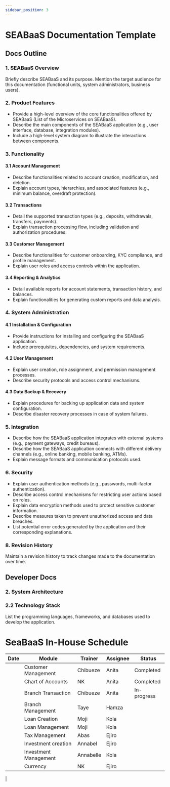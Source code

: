 ```yaml
---
sidebar_position: 3
---
```


<!-----



Conversion time: 0.797 seconds.


Using this Markdown file:

1. Paste this output into your source file.
2. See the notes and action items below regarding this conversion run.
3. Check the rendered output (headings, lists, code blocks, tables) for proper
   formatting and use a linkchecker before you publish this page.

Conversion notes:

* Docs to Markdown version 1.0β36
* Wed Jul 10 2024 23:32:13 GMT-0700 (PDT)
* Source doc: Untitled document
* Tables are currently converted to HTML tables.

WARNING:
You have 2 H1 headings. You may want to use the "H1 -> H2" option to demote all headings by one level.

----->


# SEABaaS Documentation Template

## Docs Outline

### 1. SEABaaS Overview
Briefly describe SEABaaS and its purpose. Mention the target audience for this documentation (functional units, system administrators, business users).

### 2. Product Features
- Provide a high-level overview of the core functionalities offered by SEABaaS (List of the Microservices on SEABaaS).
- Describe the main components of the SEABaaS application (e.g., user interface, database, integration modules).
- Include a high-level system diagram to illustrate the interactions between components.

### 3. Functionality

#### 3.1 Account Management
- Describe functionalities related to account creation, modification, and deletion.
- Explain account types, hierarchies, and associated features (e.g., minimum balance, overdraft protection).

#### 3.2 Transactions
- Detail the supported transaction types (e.g., deposits, withdrawals, transfers, payments).
- Explain transaction processing flow, including validation and authorization procedures.

#### 3.3 Customer Management
- Describe functionalities for customer onboarding, KYC compliance, and profile management.
- Explain user roles and access controls within the application.

#### 3.4 Reporting & Analytics
- Detail available reports for account statements, transaction history, and balances.
- Explain functionalities for generating custom reports and data analysis.

### 4. System Administration

#### 4.1 Installation & Configuration
- Provide instructions for installing and configuring the SEABaaS application.
- Include prerequisites, dependencies, and system requirements.

#### 4.2 User Management
- Explain user creation, role assignment, and permission management processes.
- Describe security protocols and access control mechanisms.

#### 4.3 Data Backup & Recovery
- Explain procedures for backing up application data and system configuration.
- Describe disaster recovery processes in case of system failures.

### 5. Integration
- Describe how the SEABaaS application integrates with external systems (e.g., payment gateways, credit bureaus).
- Describe how the SEABaaS application connects with different delivery channels (e.g., online banking, mobile banking, ATMs).
- Explain message formats and communication protocols used.

### 6. Security
- Explain user authentication methods (e.g., passwords, multi-factor authentication).
- Describe access control mechanisms for restricting user actions based on roles.
- Explain data encryption methods used to protect sensitive customer information.
- Describe measures taken to prevent unauthorized access and data breaches.
- List potential error codes generated by the application and their corresponding explanations.

### 8. Revision History
Maintain a revision history to track changes made to the documentation over time.

## Developer Docs

### 2. System Architecture

### 2.2 Technology Stack
List the programming languages, frameworks, and databases used to develop the application.

# SeaBaaS In-House Schedule

| Date       | Module                   | Trainer  | Assignee | Status     |
|------------|--------------------------|----------|----------|------------|
|            | Customer Management      | Chibueze | Anita    | Completed  |
|            | Chart of Accounts        | NK       | Anita    | Completed  |
|            | Branch Transaction       | Chibueze | Anita    | In-progress|
|            | Branch Management        | Taye     | Hamza    |            |
|            | Loan Creation            | Moji     | Kola     |            |
|            | Loan Management          | Moji     | Kola     |            |
|            | Tax Management           | Abas     | Ejiro    |            |
|            | Investment creation      | Annabel  | Ejiro    |            |
|            | Investment Management    | Annabelle| Kola     |            |
|            | Currency                 | NK       | Ejiro    |            |
|        
